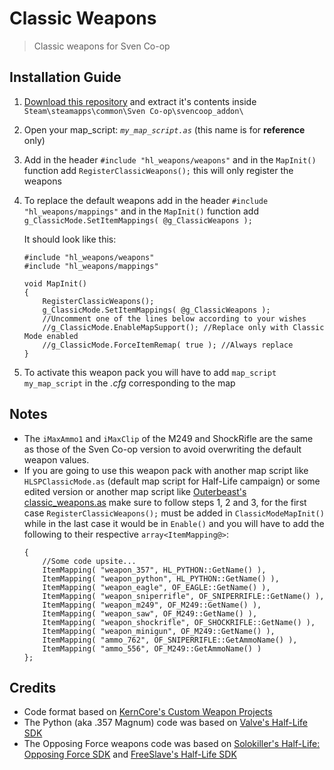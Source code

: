 # Classic Weapons
> Classic weapons for Sven Co-op

## Installation Guide
1. [Download this repository](https://github.com/Rizulix/Classic-Weapons/archive/refs/heads/main.zip) and extract it's contents inside `Steam\steamapps\common\Sven Co-op\svencoop_addon\`
2. Open your map_script: *`my_map_script.as`* (this name is for **reference** only)
3. Add in the header `#include "hl_weapons/weapons"` and in the `MapInit()` function add `RegisterClassicWeapons();` this will only register the weapons
4. To replace the default weapons add in the header `#include "hl_weapons/mappings"` and in the `MapInit()` function add `g_ClassicMode.SetItemMappings( @g_ClassicWeapons );`

	It should look like this:
	```angelscript
	#include "hl_weapons/weapons"
	#include "hl_weapons/mappings"
	
	void MapInit()
	{
		RegisterClassicWeapons();
		g_ClassicMode.SetItemMappings( @g_ClassicWeapons );
		//Uncomment one of the lines below according to your wishes
		//g_ClassicMode.EnableMapSupport(); //Replace only with Classic Mode enabled
		//g_ClassicMode.ForceItemRemap( true ); //Always replace
	}
	```
5. To activate this weapon pack you will have to add `map_script my_map_script` in the *.cfg* corresponding to the map

## Notes
- The `iMaxAmmo1` and `iMaxClip` of the M249 and ShockRifle are the same as those of the Sven Co-op version to avoid overwriting the default weapon values.
- If you are going to use this weapon pack with another map script like `HLSPClassicMode.as` (default map script for Half-Life campaign) or some edited version or another map script like [Outerbeast's classic_weapons.as](https://github.com/Outerbeast/Entities-and-Gamemodes/blob/master/classic_weapons.as) make sure to follow steps 1, 2 and 3, for the first case `RegisterClassicWeapons();` must be added in `ClassicModeMapInit()` while in the last case it would be in `Enable()` and you will have to add the following to their respective `array<ItemMapping@>`:
	```angelscript
	{
		//Some code upsite...
		ItemMapping( "weapon_357", HL_PYTHON::GetName() ),
		ItemMapping( "weapon_python", HL_PYTHON::GetName() ),
		ItemMapping( "weapon_eagle", OF_EAGLE::GetName() ),
		ItemMapping( "weapon_sniperrifle", OF_SNIPERRIFLE::GetName() ),
		ItemMapping( "weapon_m249", OF_M249::GetName() ),
		ItemMapping( "weapon_saw", OF_M249::GetName() ),
		ItemMapping( "weapon_shockrifle", OF_SHOCKRIFLE::GetName() ),
		ItemMapping( "weapon_minigun", OF_M249::GetName() ),
		ItemMapping( "ammo_762", OF_SNIPERRIFLE::GetAmmoName() ),
		ItemMapping( "ammo_556", OF_M249::GetAmmoName() )
	};
	```

## Credits
* Code format based on [KernCore's Custom Weapon Projects](https://github.com/KernCore91#sven-co-op-plugins)
* The Python (aka .357 Magnum) code was based on [Valve's Half-Life SDK](https://github.com/ValveSoftware/halflife)
* The Opposing Force weapons code was based on [Solokiller's Half-Life: Opposing Force SDK](https://github.com/SamVanheer/halflife-op4-updated) and [FreeSlave's Half-Life SDK](https://github.com/FreeSlave/hlsdk-xash3d)